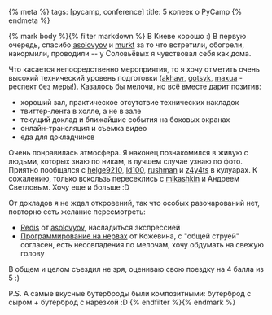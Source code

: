 {% meta %}
    tags: [pycamp, conference]
    title: 5 копеек о PyCamp
{% endmeta %}

{% mark body %}{% filter markdown %}
В Киеве хорошо :) В первую очередь, спасибо [asolovyov](http://twitter.com/asolovyov) и [murkt](http://twitter.com/murkt) за то что встретили,
обогрели, накормили, проводили -- у Соловьёвых я чувствовал себя как дома.

Что касается непосредственно мероприятия, то я хочу отметить очень высокий
технический уровень подготовки ([akhavr](http://twitter.com/akhavr), [gotsyk](http://twitter.com/gotsyk), [maxua](http://twitter.com/maxua) - респект без меры!). Казалось бы мелочи, но всё вместе дарит позитив:

 - хороший зал, практическое отсутствие технических накладок
 - твиттер-лента в холле, а не в зале
 - текущий доклад и ближайшие события на боковых экранах
 - онлайн-трансляция и съемка видео
 - еда для докладчиков

Очень понравилась атмосфера. Я наконец познакомился в живую с людьми, которых знаю по никам,
в лучшем случае узнаю по фото. Приятно пообщался с [helge9210](http://twitter.com/helge9210), [ld100](http://twitter.com/ld100), [rushman](http://twitter.com/rushman) и [z4y4ts](http://twitter.com/z4y4ts) в кулуарах.
К сожалению, только вскользь пересеклись с [mikashkin](http://twitter.com/mikashkin) и Андреем Светловым. Хочу еще и больше :D

От докладов я не ждал откровений, так что особых разочарований нет, повторно есть желание пересмотреть:

 * [Redis](http://betv.com.ua/2010/02/pycamp-redi/) от [asolovyov](http://twitter.com/asolovyov), насладиться экспрессией
 * [Программирование на нервах](http://betv.com.ua/2010/02/pycamp-kyiv-2010-dmitrij-kozhevin-programmirovanie-na-nervax/) от Кожевина, с "общей струей" согласен, есть несовпадения по мелочам, хочу обдумать на свежую голову

В общем и целом съездил не зря, оцениваю свою поездку на 4 балла из 5 :)

P.S. А самые вкусные бутерброды были композитными: бутерброд с сыром + бутерброд
с нарезкой :D
{% endfilter %}{% endmark %}

